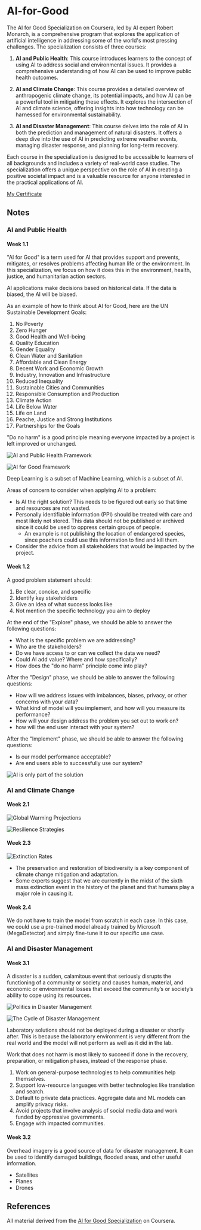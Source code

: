 # AI-for-Good

The AI for Good Specialization on Coursera, led by AI expert Robert Monarch, is a comprehensive program that explores the application of artificial intelligence in addressing some of the world's most pressing challenges. The specialization consists of three courses:

1. __AI and Public Health__: This course introduces learners to the concept of using AI to address social and environmental issues. It provides a comprehensive understanding of how AI can be used to improve public health outcomes.

2. __AI and Climate Change__: This course provides a detailed overview of anthropogenic climate change, its potential impacts, and how AI can be a powerful tool in mitigating these effects. It explores the intersection of AI and climate science, offering insights into how technology can be harnessed for environmental sustainability.

3. __AI and Disaster Management__: This course delves into the role of AI in both the prediction and management of natural disasters. It offers a deep dive into the use of AI in predicting extreme weather events, managing disaster response, and planning for long-term recovery.

Each course in the specialization is designed to be accessible to learners of all backgrounds and includes a variety of real-world case studies. The specialization offers a unique perspective on the role of AI in creating a positive societal impact and is a valuable resource for anyone interested in the practical applications of AI.

[My Certificate](https://www.coursera.org/account/accomplishments/specialization/W43YY9EHSFWB)

## Notes

### AI and Public Health

#### Week 1.1

"AI for Good" is a term used for AI that provides support and prevents, mitigates, or resolves problems affecting human life or the environment. In this specialization, we focus on how it does this in the environment, health, justice, and humanitarian action sectors.

AI applications make decisions based on historical data. If the data is biased, the AI will be biased.

As an example of how to think about AI for Good, here are the UN Sustainable Development Goals:

1. No Poverty
2. Zero Hunger
3. Good Health and Well-being
4. Quality Education
5. Gender Equality
6. Clean Water and Sanitation
7. Affordable and Clean Energy
8. Decent Work and Economic Growth
9. Industry, Innovation and Infrastructure
10. Reduced Inequality
11. Sustainable Cities and Communities
12. Responsible Consumption and Production
13. Climate Action
14. Life Below Water
15. Life on Land
16. Peache, Justice and Strong Institutions
17. Partnerships for the Goals

"Do no harm" is a good principle meaning everyone impacted by a project is left improved or unchanged.

![AI and Public Health Framework](images/1_Framework.png)

![AI for Good Framework](images/2_Framework.png)

Deep Learning is a subset of Machine Learning, which is a subset of AI.

Areas of concern to consider when applying AI to a problem:

- Is AI the right solution? This needs to be figured out early so that time and resources are not wasted.
- Personally identifiable information (PPI) should be treated with care and most likely not stored. This data should not be published or archived since it could be used to oppress certain groups of people.
  - An example is not publishing the location of endangered species, since poachers could use this information to find and kill them.
- Consider the advice from all stakeholders that would be impacted by the project.

#### Week 1.2

A good problem statement should:

1. Be clear, concise, and specific
2. Identify key stakeholders
3. Give an idea of what success looks like
4. Not mention the specific technology you aim to deploy

At the end of the "Explore" phase, we should be able to answer the following questions:

- What is the specific problem we are addressing?
- Who are the stakeholders?
- Do we have access to or can we collect the data we need?
- Could AI add value? Where and how specifically?
- How does the "do no harm" principle come into play?

After the "Design" phase, we should be able to answer the following questions:

- How will we address issues with imbalances, biases, privacy, or other concerns with your data?
- What kind of model will you implement, and how will you measure its performance?
- How will your design address the problem you set out to work on?
- how will the end user interact with your system?

After the "Implement" phase, we should be able to answer the following questions:

- Is our model performance acceptable?
- Are end users able to successfully use our system?

![AI is only part of the solution](images/3_Solution.png)

### AI and Climate Change

#### Week 2.1

![Global Warming Projections](images/4_Projections.png)

![Resilience Strategies](images/5_Resilience.png)

#### Week 2.3

![Extinction Rates](images/6_Extinction.png)

- The preservation and restoration of biodiversity is a key component of climate change mitigation and adaptation.
- Some experts suggest that we are currently in the midst of the sixth mass extinction event in the history of the planet and that humans play a major role in causing it.

#### Week 2.4

We do not have to train the model from scratch in each case. In this case, we could use a pre-trained model already trained by Microsoft (MegaDetector) and simply fine-tune it to our specific use case.

### AI and Disaster Management

#### Week 3.1

A disaster is a sudden, calamitous event that seriously disrupts the functioning of a community or society and causes human, material, and economic or environmental losses that exceed the community’s or society’s ability to cope using its resources.

![Politics in Disaster Management](images/7_Politics.png)

![The Cycle of Disaster Management](images/8_Cycle.png)

Laboratory solutions should not be deployed during a disaster or shortly after. This is because the laboratory environment is very different from the real world and the model will not perform as well as it did in the lab.

Work that does not harm is most likely to succeed if done in the recovery, preparation, or mitigation phases, instead of the response phase.

1. Work on general-purpose technologies to help communities help themselves.
2. Support low-resource languages with better technologies like translation and search.
3. Default to private data practices. Aggregate data and ML models can amplify privacy risks.
4. Avoid projects that involve analysis of social media data and work funded by oppressive governments.
5. Engage with impacted communities.

#### Week 3.2

Overhead imagery is a good source of data for disaster management. It can be used to identify damaged buildings, flooded areas, and other useful information.

- Satellites
- Planes
- Drones

## References

All material derived from the [AI for Good Specialization](https://www.coursera.org/specializations/ai-for-good) on Coursera.
